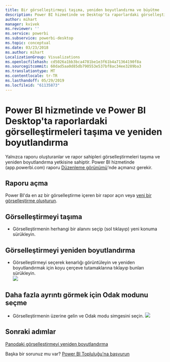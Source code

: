 ```yaml
---
title: Bir görselleştirmeyi taşıma, yeniden boyutlandırma ve büyütme
description: Power BI hizmetinde ve Desktop'ta raporlardaki görselleştirmeleri taşıma ve yeniden boyutlandırma
author: mihart
manager: kvivek
ms.reviewer: ''
ms.service: powerbi
ms.subservice: powerbi-desktop
ms.topic: conceptual
ms.date: 03/23/2018
ms.author: mihart
LocalizationGroup: Visualizations
ms.openlocfilehash: cd5026a1bb3bca4781be1e3f61b4a71364190f8a
ms.sourcegitcommit: 60dad5aa0d85db790553e537bf8ac34ee3289ba3
ms.translationtype: MT
ms.contentlocale: tr-TR
ms.lasthandoff: 05/29/2019
ms.locfileid: "61135873"
---
```

# <a name="move-and-resize-a-visualization-in-a-report-in-power-bi-service-and-power-bi-desktop"></a>Power BI hizmetinde ve Power BI Desktop'ta raporlardaki görselleştirmeleri taşıma ve yeniden boyutlandırma
Yalnızca raporu oluşturanlar ve rapor sahipleri görselleştirmeleri taşıma ve yeniden boyutlandırma yetkisine sahiptir. Power BI hizmetinde (app.powerbi.com) raporu [Düzenleme görünümü](../consumer/end-user-reading-view.md)'nde açmanız gerekir.

## <a name="open-the-report"></a>Raporu açma
Power BI'da en az bir görselleştirme içeren bir rapor açın veya [yeni bir görselleştirme oluşturun](power-bi-report-add-visualizations-i.md). 

## <a name="move-the-visualization"></a>Görselleştirmeyi taşıma
* Görselleştirmenin herhangi bir alanını seçip (sol tıklayıp) yeni konuma sürükleyin.

## <a name="resize-the-visualization"></a>Görselleştirmeyi yeniden boyutlandırma
* Görselleştirmeyi seçerek kenarlığı görüntüleyin ve yeniden boyutlandırmak için koyu çerçeve tutamaklarına tıklayıp bunları sürükleyin.  
  ![](media/power-bi-visualization-move-and-resize/untitled.gif)

## <a name="select-focus-mode-to-see-more-detail"></a>Daha fazla ayrıntı görmek için Odak modunu seçme
* Görselleştirmenin üzerine gelin ve Odak modu simgesini seçin.
  ![](media/power-bi-visualization-move-and-resize/pbi_popouticon.jpg)

## <a name="next-steps"></a>Sonraki adımlar
[Panodaki görselleştirmeyi yeniden boyutlandırma](../service-dashboard-edit-tile.md)  

Başka bir sorunuz mu var? [Power BI Topluluğu'na başvurun](http://community.powerbi.com/)